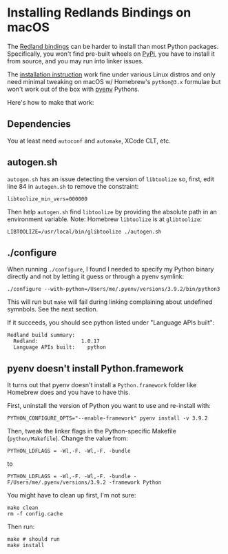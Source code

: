 Installing Redlands Bindings on macOS
=====================================

The [Redland bindings](http://librdf.org/bindings/) can be harder to install than most Python packages.
Specifically, you won't find pre-built wheels on [PyPi](https://pypi.org/), you have to install it from source, and you may run into linker issues.

The [installation instruction](http://librdf.org/bindings/INSTALL.html) work fine under various Linux distros and only need minimal tweaking on macOS w/ Homebrew's `python@3.x` formulae but won't work out of the box with [pyenv](https://github.com/pyenv/pyenv) Pythons.

Here's how to make that work:

## Dependencies

You at least need `autoconf` and `automake`, XCode CLT, etc.

## autogen.sh

`autogen.sh` has an issue detecting the version of `libtoolize` so, first, edit line 84 in `autogen.sh` to remove the constraint:

```
libtoolize_min_vers=000000
```

Then help `autogen.sh` find `libtoolize` by providing the absolute path in an environment variable. Note: Homebrew `libtoolize` is at `glibtoolize`:

```
LIBTOOLIZE=/usr/local/bin/glibtoolize ./autogen.sh
```

## ./configure

When running `./configure`, I found I needed to specify my Python binary directly and not by letting it guess or through a pyenv symlink:

```
./configure --with-python=/Users/me/.pyenv/versions/3.9.2/bin/python3
```

This will run but `make` will fail during linking complaining about undefined symnbols. See the next section.

If it succeeds, you should see python listed under "Language APIs built":

```
Redland build summary:
  Redland:              1.0.17
  Language APIs built:    python
```

## pyenv doesn't install Python.framework

It turns out that pyenv doesn't install a `Python.framework` folder like Homebrew does and you have to have this.

First, uninstall the version of Python you want to use and re-install with:

```
PYTHON_CONFIGURE_OPTS="--enable-framework" pyenv install -v 3.9.2
```

Then, tweak the linker flags in the Python-specific Makefile (`python/Makefile`).
Change the value from:

```
PYTHON_LDFLAGS = -Wl,-F. -Wl,-F. -bundle
```

to

```
PYTHON_LDFLAGS = -Wl,-F. -Wl,-F. -bundle -F/Users/me/.pyenv/versions/3.9.2 -framework Python
```

You might have to clean up first, I'm not sure:

```
make clean
rm -f config.cache
```

Then run:

```
make # should run
make install
```

